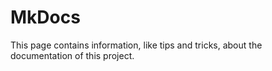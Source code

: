 # MkDocs

This page contains information, like tips and tricks, about the documentation
of this project.
